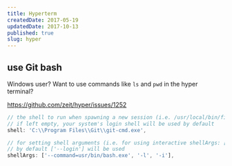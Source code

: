 ```yaml
---
title: Hyperterm
createdDate: 2017-05-19
updatedDate: 2017-10-13
published: true
slug: hyper
---
```


## use Git bash

Windows user? Want to use commands like `ls` and `pwd` in the hyper
terminal?

https://github.com/zeit/hyper/issues/1252

```javascript
// the shell to run when spawning a new session (i.e. /usr/local/bin/fish)
// if left empty, your system's login shell will be used by default
shell: 'C:\\Program Files\\Git\\git-cmd.exe',

// for setting shell arguments (i.e. for using interactive shellArgs: ['-i'])
// by default ['--login'] will be used
shellArgs: ['--command=usr/bin/bash.exe', '-l', '-i'],
```
